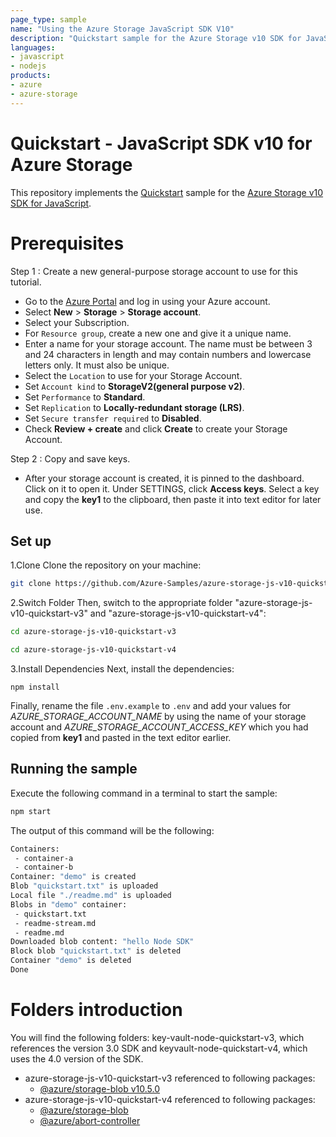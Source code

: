```yaml
---
page_type: sample
name: "Using the Azure Storage JavaScript SDK V10"
description: "Quickstart sample for the Azure Storage v10 SDK for JavaScript."
languages:
- javascript
- nodejs
products:
- azure
- azure-storage
---
```


# Quickstart - JavaScript SDK v10 for Azure Storage

This repository implements the [Quickstart](http://docs.microsoft.com/azure/storage/blobs/storage-quickstart-blobs-nodejs-v10) sample for the [Azure Storage v10 SDK for JavaScript](https://github.com/Azure/azure-storage-js).

# Prerequisites
Step 1 : Create a new general-purpose storage account to use for this tutorial. 
 
*  Go to the [Azure Portal](https://portal.azure.com) and log in using your Azure account. 
*  Select **New** > **Storage** > **Storage account**. 
*  Select your Subscription. 
*  For `Resource group`, create a new one and give it a unique name. 
*  Enter a name for your storage account. The name must be between 3 and 24 characters in length and may contain numbers and lowercase letters only. It must also be unique.
*  Select the `Location` to use for your Storage Account.
*  Set `Account kind` to **StorageV2(general purpose v2)**.
*  Set `Performance` to **Standard**. 
*  Set `Replication` to **Locally-redundant storage (LRS)**.
*  Set `Secure transfer required` to **Disabled**.
*  Check **Review + create** and click **Create** to create your Storage Account. 
 
Step 2 : Copy and save keys.
 
 * After your storage account is created, it is pinned to the dashboard. Click on it to open it. Under SETTINGS, click **Access keys**. Select a key and copy the **key1** to the clipboard, then paste it into text editor for later use.

## Set up

1.Clone
Clone the repository on your machine:

```bash
git clone https://github.com/Azure-Samples/azure-storage-js-v10-quickstart.git 
```

2.Switch Folder
Then, switch to the appropriate folder "azure-storage-js-v10-quickstart-v3" and "azure-storage-js-v10-quickstart-v4":

```bash
cd azure-storage-js-v10-quickstart-v3
```

```bash
cd azure-storage-js-v10-quickstart-v4
```

3.Install Dependencies
Next, install the dependencies:

    npm install

Finally, rename the file `.env.example` to `.env` and add your values for *AZURE_STORAGE_ACCOUNT_NAME* by using the name of your storage account and *AZURE_STORAGE_ACCOUNT_ACCESS_KEY* which you had copied from **key1** and pasted in the text editor earlier.


## Running the sample

Execute the following command in a terminal to start the sample:

```bash
npm start
```

The output of this command will be the following:

```bash
Containers:
 - container-a
 - container-b
Container: "demo" is created
Blob "quickstart.txt" is uploaded
Local file "./readme.md" is uploaded
Blobs in "demo" container:
 - quickstart.txt
 - readme-stream.md
 - readme.md
Downloaded blob content: "hello Node SDK"
Block blob "quickstart.txt" is deleted
Container "demo" is deleted
Done
```

# Folders introduction
You will find the following folders: key-vault-node-quickstart-v3, which references the version 3.0 SDK and keyvault-node-quickstart-v4, which uses the 4.0 version of the SDK.
* azure-storage-js-v10-quickstart-v3 referenced to following packages:
  * [@azure/storage-blob v10.5.0](https://www.npmjs.com/package/@azure/storage-blob/v/10.5.0)
* azure-storage-js-v10-quickstart-v4 referenced to following packages:
  * [@azure/storage-blob](https://www.npmjs.com/package/@azure/storage-blob)
  * [@azure/abort-controller](https://www.npmjs.com/package/@azure/abort-controller)
